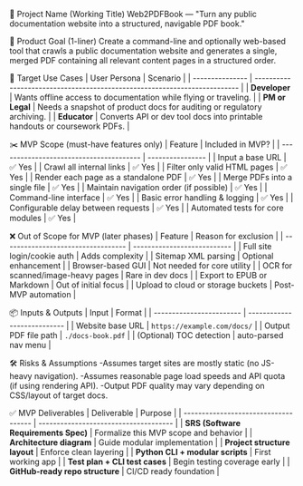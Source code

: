 📌 Project Name (Working Title)
Web2PDFBook — "Turn any public documentation website into a structured, navigable PDF book."

🎯 Product Goal (1-liner)
Create a command-line and optionally web-based tool that crawls a public documentation website and generates a single, merged PDF containing all relevant content pages in a structured order.

🧩 Target Use Cases
| User Persona    | Scenario                                                                  |
| --------------- | ------------------------------------------------------------------------- |
| **Developer**   | Wants offline access to documentation while flying or traveling.          |
| **PM or Legal** | Needs a snapshot of product docs for auditing or regulatory archiving.    |
| **Educator**    | Converts API or dev tool docs into printable handouts or coursework PDFs. |

✂️ MVP Scope (must-have features only)
| Feature                                 | Included in MVP? |
| --------------------------------------- | ---------------- |
| Input a base URL                        | ✅ Yes            |
| Crawl all internal links                | ✅ Yes            |
| Filter only valid HTML pages            | ✅ Yes            |
| Render each page as a standalone PDF    | ✅ Yes            |
| Merge PDFs into a single file           | ✅ Yes            |
| Maintain navigation order (if possible) | ✅ Yes            |
| Command-line interface                  | ✅ Yes            |
| Basic error handling & logging          | ✅ Yes            |
| Configurable delay between requests     | ✅ Yes            |
| Automated tests for core modules        | ✅ Yes            |

❌ Out of Scope for MVP (later phases)
| Feature                            | Reason for exclusion        |
| ---------------------------------- | --------------------------- |
| Full site login/cookie auth        | Adds complexity             |
| Sitemap XML parsing                | Optional enhancement        |
| Browser-based GUI                  | Not needed for core utility |
| OCR for scanned/image-heavy pages  | Rare in dev docs            |
| Export to EPUB or Markdown         | Out of initial focus        |
| Upload to cloud or storage buckets | Post-MVP automation         |

📦 Inputs & Outputs
| Input                    | Format                      |
| ------------------------ | --------------------------- |
| Website base URL         | `https://example.com/docs/` |
| Output PDF file path     | `./docs-book.pdf`           |
| (Optional) TOC detection | auto-parsed nav menu        |

🛠️ Risks & Assumptions
-Assumes target sites are mostly static (no JS-heavy navigation).
-Assumes reasonable page load speeds and API quota (if using rendering API).
-Output PDF quality may vary depending on CSS/layout of target docs.

✅ MVP Deliverables
| Deliverable                          | Purpose                               |
| ------------------------------------ | ------------------------------------- |
| **SRS (Software Requirements Spec)** | Formalize this MVP scope and behavior |
| **Architecture diagram**             | Guide modular implementation          |
| **Project structure layout**         | Enforce clean layering                |
| **Python CLI + modular scripts**     | First working app                     |
| **Test plan + CLI test cases**       | Begin testing coverage early          |
| **GitHub-ready repo structure**      | CI/CD ready foundation                |

